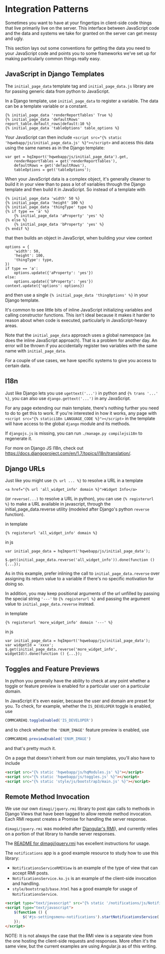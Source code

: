 # Integration Patterns

Sometimes you want to have at your fingertips in client-side code
things that live primarily live on the server.
This interface between JavaScript code and the data
and systems we take for granted on the server can get messy and ugly.

This section lays out some conventions for getting the data you need
to your JavaScript code
and points you to some frameworks we've set up
for making particularly common things really easy.

## JavaScript in Django Templates

The `initial_page_data` template tag and `initial_page_data.js` library are for passing generic data from python to JavaScript.

In a Django template, use `initial_page_data` to register a variable. The data can be a template variable or a constant.

```
{% initial_page_data 'renderReportTables' True %}
{% initial_page_data 'defaultRows' report_table.default_rows|default:10 %}
{% initial_page_data 'tableOptions' table_options %}
```

Your JavaScript can then include `<script src="{% static 'hqwebapp/js/initial_page_data.js' %}"></script>` and access this data using the same names as in the Django template:

```
var get = hqImport('hqwebapp/js/initial_page_data').get,
    renderReportTables = get('renderReportTables'),
    defaultRows = get('defaultRows'),
    tableOptions = get('tableOptions');
```

When your JavaScript data is a complex object, it's generally cleaner to build it in your view than to pass a lot of variables through the Django template and then build it in JavaScript. So instead of a template with

```
{% initial_page_data 'width' 50 %}
{% initial_page_data 'height' 100 %}
{% initial_page_data 'thingType' type %}
{% if type == 'a' %}
    {% initial_page_data 'aProperty' 'yes' %}
{% else %}
    {% initial_page_data 'bProperty' 'yes' %}
{% endif %}
```

that then builds an object in JavaScript, when building your view context

```
options = {
    'width': 50,
    'height': 100,
    'thingType': type,
})
if type == 'a':
    options.update({'aProperty': 'yes'})
else:
    options.update({'bProperty': 'yes'})
context.update({'options': options})
```

and then use a single `{% initial_page_data 'thingOptions' %}` in your Django template.

It's common to see little bits of inline JavaScript initializing variables and calling constructor functions. This isn't ideal because it makes it harder to reason about when code is executed, particularly in JavaScript-heavy areas.

Note that the `initial_page_data` approach uses a global namespace (as does the inline JavaScript approach). That is a problem for another day. An error will be thrown if you accidentally register two variables with the same name with `initial_page_data`.

For a couple of use cases, we have specific systems to give you access to certain data.

## I18n
Just like Django lets you use `ugettext('...')` in python
and `{% trans '...' %}`, you can also use `django.gettext('...')`
in any JavaScript.

For any page extending our main template, there's nothing further
you need to do to get this to work.
If you're interested in how it works,
any page with `<script src="{% statici18n LANGUAGE_CODE %}"></script>`
in the template will have access to the global `django` module
and its methods.

If `djangojs.js` is missing, you can run `./manage.py compilejsi18n` to regenerate it.

For more on Django JS I18n, check out https://docs.djangoproject.com/en/1.7/topics/i18n/translation/.

## Django URLs

Just like you might use `{% url ... %}` to resolve a URL in a template

```
<a href="{% url 'all_widget_info' domain %}">Widget Info</a>
```

(or `reverse(...)` to resolve a URL in python), you can use `{% registerurl %}` to make a URL available in javascript, through the initial_page_data.reverse utility (modeled after Django's python `reverse` function).

in template
```
{% registerurl 'all_widget_info' domain %}
```

in js

```
var initial_page_data = hqImport('hqwebapp/js/initial_page_data');

$.get(initial_page_data.reverse('all_widget_info')).done(function () {...});
```

As in this example, prefer inlining the call to `initial_page_data.reverse` over assigning its return value to a variable if there's no specific motivation for doing so.

In addition, you may keep positional arguments of the url unfilled by passing the special string `'---'` to `{% registerurl %}` and passing the argument value to `initial_page_data.reverse` instead.

in template
```
{% registerurl 'more_widget_info' domain '---' %}
```

in js

```
var initial_page_data = hqImport('hqwebapp/js/initial_page_data');
var widgetId = 'xxxx';
$.get(initial_page_data.reverse('more_widget_info', widgetId)).done(function () {...});
```


## Toggles and Feature Previews
In python you generally have the ability to check
at any point whether a toggle or feature preview is enabled
for a particular user on a particular domain.

In JavaScript it's even easier,
because the user and domain are preset for you.
To check, for example, whether the `IS_DEVELOPER` toggle is enabled, use

```javascript
COMMCAREHQ.toggleEnabled('IS_DEVELOPER')
```

and to check whether the `'ENUM_IMAGE'` feature preview
is enabled, use

```javascript
COMMCAREHQ.previewEnabled('ENUM_IMAGE')
```

and that's pretty much it.

On a page that doesn't inherit from our main templates, you'll also
have to include

```html
<script src="{% static 'hqwebapp/js/hqModules.js' %}"></script>
<script src="{% static 'hqwebapp/js/toggles.js' %}"></script>
<script src="{% static 'style/js/bootstrap3/main.js' %}"></script>
```

## Remote Method Invocation

We use our own `dimagi/jquery.rmi` library to post ajax calls to methods in Django Views that have been tagged to allow remote method invocation. Each RMI request creates a Promise for handling the server response.

`dimagi/jquery.rmi` was modeled after [Djangular's RMI](http://django-angular.readthedocs.org/en/latest/remote-method-invocation.html)), and currently relies on a portion of that library to handle server responses.

The [README for dimagi/jquery.rmi](http://github.com/dimagi/jquery.rmi) has excellent instructions for usage.

The `notifications` app is a good example resource to study how to use this library:

- `NotificationsServiceRMIView` is an example of the type of view that can accept RMI posts.
- `NotificationsService.ko.js` is an example of the client-side invocation and handling.
- `style/bootstrap3/base.html` has a good example for usage of `NotificationsService`.
```html
<script type="text/javascript" src="{% static '/notifications/js/NotificationsService.ko.js' %}"></script>
<script type="text/javascript">
    $(function () {
        $('#js-settingsmenu-notifications').startNotificationsService('{% url 'notifications_service' %}');
    });
</script>
```

NOTE: It is not always the case that the RMI view is a separate view from the one hosting the client-side requests and responses. More often it's the same view, but the current examples are using Angular.js as of this writing.
